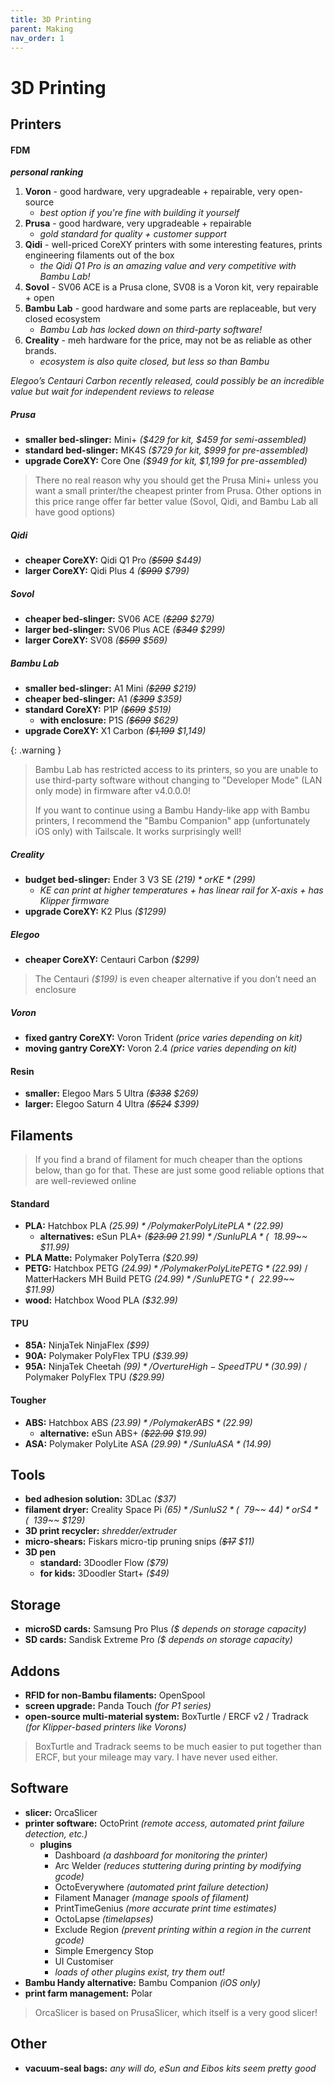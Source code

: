 ```yaml
---
title: 3D Printing
parent: Making
nav_order: 1
---
```

# 3D Printing

## Printers

#### FDM

***personal ranking***
1. **Voron** - good hardware, very upgradeable + repairable, very open-source 
	- *best option if you're fine with building it yourself*
2. **Prusa** - good hardware, very upgradeable + repairable
	- *gold standard for quality + customer support* 
3. **Qidi** - well-priced CoreXY printers with some interesting features, prints engineering filaments out of the box
	- *the Qidi Q1 Pro is an amazing value and very competitive with Bambu Lab!*
4. **Sovol** - SV06 ACE is a Prusa clone, SV08 is a Voron kit, very repairable + open
5. **Bambu Lab** - good hardware and some parts are replaceable, but very closed ecosystem
	- *Bambu Lab has locked down on third-party software!*
6. **Creality** - meh hardware for the price, may not be as reliable as other brands. 
	- *ecosystem is also quite closed, but less so than Bambu*

*Elegoo’s Centauri Carbon recently released, could possibly be an incredible value but wait for independent reviews to release*

##### Prusa

- **smaller bed-slinger:** Mini+ *($429 for kit, $459 for semi-assembled)*
- **standard bed-slinger:** MK4S *($729 for kit, $999 for pre-assembled)*
- **upgrade CoreXY:** Core One  *($949 for kit, $1,199 for pre-assembled)*

> There no real reason why you should get the Prusa Mini+ unless you want a small printer/the cheapest printer from Prusa. Other options in this price range offer far better value (Sovol, Qidi, and Bambu Lab all have good options)

##### Qidi

- **cheaper CoreXY:** Qidi Q1 Pro *(~~$599~~ $449)*
- **larger CoreXY:** Qidi Plus 4 *(~~$999~~ $799)*

##### Sovol

- **cheaper bed-slinger:** SV06 ACE *(~~$299~~ $279)*
- **larger bed-slinger:** SV06 Plus ACE *(~~$349~~ $299)*
- **larger CoreXY:** SV08 *(~~$599~~ $569)*

##### Bambu Lab

- **smaller bed-slinger:** A1 Mini  *(~~$299~~ $219)*
- **cheaper bed-slinger:** A1 *(~~$399~~ $359)*
- **standard CoreXY:** P1P  *(~~$699~~ $519)*
	- **with enclosure:** P1S  *(~~$699~~ $629)*
- **upgrade CoreXY:** X1 Carbon  *(~~$1,199~~ $1,149)*

{: .warning }
> Bambu Lab has restricted access to its printers, so you are unable to use third-party software without changing to "Developer Mode" (LAN only mode) in firmware after v4.0.0.0! 
> 
> If you want to continue using a Bambu Handy-like app with Bambu printers, I recommend the "Bambu Companion" app (unfortunately iOS only) with Tailscale. It works surprisingly well!

##### Creality

- **budget bed-slinger:** Ender 3 V3 SE *($219)* or KE *($299)*
	- *KE can print at higher temperatures + has linear rail for X-axis + has Klipper firmware*
- **upgrade CoreXY:** K2 Plus *($1299)*

##### Elegoo

- **cheaper CoreXY:** Centauri Carbon *($299)*

> The Centauri *($199)* is even cheaper alternative if you don’t need an enclosure

##### Voron

- **fixed gantry CoreXY:** Voron Trident *(price varies depending on kit)*
- **moving gantry CoreXY:** Voron 2.4 *(price varies depending on kit)*

#### Resin

- **smaller:** Elegoo Mars 5 Ultra  *(~~$338~~ $269)*
- **larger:** Elegoo Saturn 4 Ultra  *(~~$524~~ $399)*

## Filaments

> If you find a brand of filament for much cheaper than the options below, than go for that. These are just some good reliable options that are well-reviewed online

#### Standard

- **PLA:** Hatchbox PLA *($25.99)* / Polymaker PolyLite PLA *($22.99)*
	- **alternatives:** eSun PLA+ *(~~$23.99~~ $21.99)* / Sunlu PLA *(~~$18.99~~ $11.99)*
- **PLA Matte:** Polymaker PolyTerra *($20.99)*
- **PETG:** Hatchbox PETG *($24.99)* / Polymaker PolyLite PETG *($22.99)* / MatterHackers MH Build PETG *($24.99)* / Sunlu PETG *(~~$22.99~~ $11.99)*
- **wood:** Hatchbox Wood PLA *($32.99)*

#### TPU

- **85A:** NinjaTek NinjaFlex *($99)*
- **90A:** Polymaker PolyFlex TPU *($39.99)*
- **95A:** NinjaTek Cheetah *($99)* / Overture High-Speed TPU *($30.99)* / Polymaker PolyFlex TPU *($29.99)*

#### Tougher

- **ABS:** Hatchbox ABS *($23.99)* / Polymaker ABS *($22.99)*
	- **alternative:** eSun ABS+  *(~~$22.99~~ $19.99)*
- **ASA:** Polymaker PolyLite ASA *($29.99)* / Sunlu ASA *($14.99)*

## Tools

- **bed adhesion solution:** 3DLac *($37)*
- **filament dryer:** Creality Space Pi *($65)* / Sunlu S2 *(~~$79~~ $44)* or S4 *(~~$139~~ $129)*
- **3D print recycler:** _shredder/extruder_
- **micro-shears:** Fiskars micro-tip pruning snips *(~~$17~~ $11)*
- **3D pen** 
	- **standard:** 3Doodler Flow *($79)*
	- **for kids:** 3Doodler Start+ *($49)*

## Storage

- **microSD cards:** Samsung Pro Plus *($ depends on storage capacity)*
- **SD cards:** Sandisk Extreme Pro *($ depends on storage capacity)*

## Addons

- **RFID for non-Bambu filaments:** OpenSpool
- **screen upgrade:** Panda Touch *(for P1 series)*
- **open-source multi-material system:** BoxTurtle / ERCF v2 / Tradrack *(for Klipper-based printers like Vorons)*

> BoxTurtle and Tradrack seems to be much easier to put together than ERCF, but your mileage may vary. I have never used either.

## Software

- **slicer:** OrcaSlicer
- **printer software:** OctoPrint *(remote access, automated print failure detection, etc.)*
	- **plugins**
		- Dashboard *(a dashboard for monitoring the printer)*
		- Arc Welder *(reduces stuttering during printing by modifying gcode)*
		- OctoEverywhere *(automated print failure detection)*
		- Filament Manager *(manage spools of filament)*
		- PrintTimeGenius *(more accurate print time estimates)*
		- OctoLapse *(timelapses)*
		- Exclude Region *(prevent printing within a region in the current gcode)*
		- Simple Emergency Stop
		- UI Customiser
		- *loads of other plugins exist, try them out!*
- **Bambu Handy alternative:** Bambu Companion *(iOS only)*
- **print farm management:** Polar

> OrcaSlicer is based on PrusaSlicer, which itself is a very good slicer! 

## Other

- **vacuum-seal bags:** *any will do, eSun and Eibos kits seem pretty good*